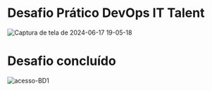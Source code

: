# Desafio Prático DevOps IT Talent
![Captura de tela de 2024-06-17 19-05-18](https://github.com/SamiraCavalcanti/Desafio-IT-Talent-BD/assets/86758007/080e2f95-df2b-43ca-a1b2-19a969712a6b)




# Desafio concluído 



![acesso-BD1](https://github.com/SamiraCavalcanti/Desafio-IT-Talent-BD/assets/86758007/dac3ef20-7cf9-45e5-95ad-33cd7fe1023e)
